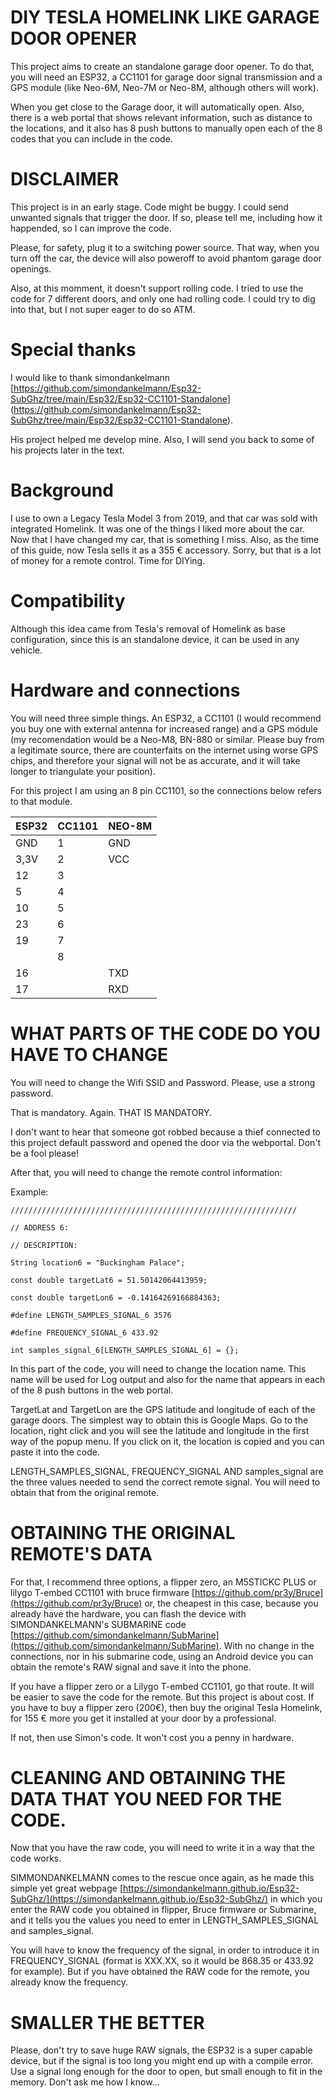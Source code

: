 # DIY TESLA HOMELINK LIKE GARAGE DOOR OPENER

This project aims to create an standalone garage door opener. To do that, you will need an ESP32, a CC1101 for garage door signal transmission and a GPS module (like Neo-6M, Neo-7M or Neo-8M, although others will work). 

When you get close to the Garage door, it will automatically open. Also, there is a web portal that shows relevant information, such as distance to the locations, and it also has 8 push buttons to manually open each of the 8 codes that you can include in the code.

# DISCLAIMER

This project is in an early stage. Code might be buggy. I could send unwanted signals that trigger the door. If so, please tell me, including how it happended, so I can improve the code.

Please, for safety, plug it to a switching power source. That way, when you turn off the car, the device will also poweroff to avoid phantom garage door openings.

Also, at this momment, it doesn't support rolling code. I tried to use the code for 7 different doors, and only one had rolling code. I could try to dig into that, but I not super eager to do so ATM. 

# Special thanks

I would like to thank simondankelmann [https://github.com/simondankelmann/Esp32-SubGhz/tree/main/Esp32/Esp32-CC1101-Standalone] (https://github.com/simondankelmann/Esp32-SubGhz/tree/main/Esp32/Esp32-CC1101-Standalone).

His project helped me develop mine. Also, I will send you back to some of his projects later in the text.

# Background

I use to own a Legacy Tesla Model 3 from 2019, and that car was sold with integrated Homelink. It was one of the things I liked more about the car. Now that I have changed my car, that is something I miss. Also, as the time of this guide, now Tesla sells it as a 355 € accessory. Sorry, but that is a lot of money for a remote control. Time for DIYing.

# Compatibility

Although this idea came from Tesla's removal of Homelink as base configuration, since this is an standalone device, it can be used in any vehicle.  

# Hardware and connections

You will need three simple things. An ESP32, a CC1101 (I would recommend you buy one with external antenna for increased range) and a GPS módule (my recomendation would be a Neo-M8, BN-880 or similar. Please buy from a legitimate source, there are counterfaits on the internet using worse GPS chips, and therefore your signal will not be as accurate, and it will take longer to triangulate your position). 

For this project I am using an 8 pin CC1101, so the connections below refers to that module.

| ESP32 | CC1101 | NEO-8M |
| ----- | ----- | ----- |
| GND | 1 | GND |
| 3,3V | 2 | VCC |
| 12 | 3 | |
| 5 | 4 | |
| 10 | 5 | |
| 23 | 6 | | 
| 19 | 7 | |
| | 8 | |
| 16 | | TXD |
| 17 | | RXD |


# WHAT PARTS OF THE CODE DO YOU HAVE TO CHANGE

You will need to change the Wifi SSID and Password. Please, use a strong password.

That is mandatory. Again. THAT IS MANDATORY.

I don't want to hear that someone got robbed because a thief connected to this project default password and opened the door via the webportal. Don't be a fool please!

After that, you will need to change the remote control information:

Example:
```
////////////////////////////////////////////////////////////////

// ADDRESS 6: 

// DESCRIPTION: 

String location6 = "Buckingham Palace";

const double targetLat6 = 51.50142064413959;

const double targetLon6 = -0.14164269166884363;

#define LENGTH_SAMPLES_SIGNAL_6 3576

#define FREQUENCY_SIGNAL_6 433.92

int samples_signal_6[LENGTH_SAMPLES_SIGNAL_6] = {};
```

In this part of the code, you will need to change the location name. This name will be used for Log output and also for the name that appears in each of the 8 push buttons in the web portal.

TargetLat and TargetLon are the GPS latitude and longitude of each of the garage doors. The simplest way to obtain this is Google Maps. Go to the location, right click and you will see the latitude and longitude in the first way of the popup menu. If you click on it, the location is copied and you can paste it into the code.

LENGTH_SAMPLES_SIGNAL, FREQUENCY_SIGNAL AND samples_signal are the three values needed to send the correct remote signal. You will need to obtain that from the original remote.

# OBTAINING THE ORIGINAL REMOTE'S DATA

For that, I recommend three options, a flipper zero, an M5STICKC PLUS or lilygo T-embed CC1101 with bruce firmware [https://github.com/pr3y/Bruce](https://github.com/pr3y/Bruce) or, the cheapest in this case, because you already have the hardware, you can flash the device with SIMONDANKELMANN's SUBMARINE code [https://github.com/simondankelmann/SubMarine](https://github.com/simondankelmann/SubMarine). With no change in the connections, nor in his submarine code, using an Android device you can obtain the remote's RAW signal and save it into the phone.

If you have a flipper zero or a Lilygo T-embed CC1101, go that route. It will be easier to save the code for the remote. But this project is about cost. If you have to buy a flipper zero (200€), then buy the original Tesla Homelink, for 155 € more you get it installed at your door by a professional.

If not, then use Simon's code. It won't cost you a penny in hardware.

# CLEANING AND OBTAINING THE DATA THAT YOU NEED FOR THE CODE.

Now that you have the raw code, you will need to write it in a way that the code works.

SIMMONDANKELMANN comes to the rescue once again, as he made this simple yet great webpage [https://simondankelmann.github.io/Esp32-SubGhz/](https://simondankelmann.github.io/Esp32-SubGhz/) in which you enter the RAW code you obtained in flipper, Bruce firmware or Submarine, and it tells you the values you need to enter in LENGTH_SAMPLES_SIGNAL and samples_signal.

You will have to know the frequency of the signal, in order to introduce it in FREQUENCY_SIGNAL (format is XXX.XX, so it would be 868.35 or 433.92 for example). But if you have obtained the RAW code for the remote, you already know the frequency.

# SMALLER THE BETTER

Please, don't try to save huge RAW signals, the ESP32 is a super capable device, but if the signal is too long you might end up with a compile error. Use a signal long enough for the door to open, but small enough to fit in the memory. Don't ask me how I know...
